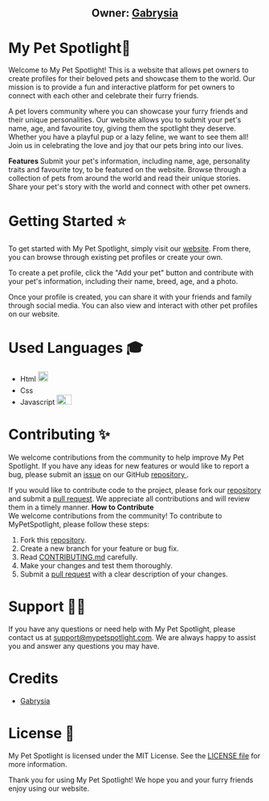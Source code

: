 
<h2 align="center"><b>Owner: <a href="https://github.com/gabrysia694">Gabrysia</a></b></h2>

# My Pet Spotlight💫

Welcome to My Pet Spotlight! This is a website that allows pet owners to create profiles for their beloved pets and showcase them to the world. Our mission is to provide a fun and interactive platform for pet owners to connect with each other and celebrate their furry friends.

A pet lovers community where you can showcase your furry friends and their unique personalities. 
Our website allows you to submit your pet's name, age, and favourite toy, giving them the spotlight they deserve. 
Whether you have a playful pup or a lazy feline, we want to see them all! Join us in celebrating the love and joy that our pets bring into our lives.

<strong> Features </strong>
Submit your pet's information, including name, age, personality traits and favourite toy, to be featured on the website.
Browse through a collection of pets from around the world and read their unique stories.
Share your pet's story with the world and connect with other pet owners.

# Getting Started ⭐

To get started with My Pet Spotlight, simply visit our <a href="https://mypetspotlight.netlify.app/">website<a/>. From there, you can browse through existing pet profiles or create your own. 

To create a pet profile, click the "Add your pet" button and contribute with your pet's information, including their name, breed, age, and a photo.

Once your profile is created, you can share it with your friends and family through social media. You can also view and interact with other pet profiles on our website.

# Used Languages 🎓

- Html <img src="https://encrypted-tbn0.gstatic.com/images?q=tbn:ANd9GcQpngGRjYX1ca7qAADU3K6eGLj7ShQE3L2otdzfryl_Y9Ht2QRoQKYQbsXd36XIxMbYOw0&usqp=CAU" width="20" height="20">
- Css <img src="https://upload.wikimedia.org/wikipedia/commons/thumb/d/d5/CSS3_logo_and_wordmark.svg/1200px-CSS3_logo_and_wordmark.svg.png" width="15" height="20">
- Javascript <img src="https://1000logos.net/wp-content/uploads/2020/09/JavaScript-Logo.png" width="30" height="20">

# Contributing ✨

We welcome contributions from the community to help improve My Pet Spotlight. If you have any ideas for new features or would like to report a bug, please submit an <a href="https://github.com/gabrysia694/MyPetSpotlight/issues">issue<a/> on our GitHub <a href="https://github.com/gabrysia694/MyPetSpotlight">repository <a/>. 

If you would like to contribute code to the project, please fork our <a href="https://github.com/gabrysia694/MyPetSpotlight">repository<a/> and submit a <a href="https://github.com/gabrysia694/MyPetSpotlight/pulls"> pull request<a/>. We appreciate all contributions and will review them in a timely manner.
<strong> How to Contribute </strong>
<br>
We welcome contributions from the community! To contribute to MyPetSpotlight, please follow these steps:
<ol>
  <li> Fork this <a href="https://github.com/gabrysia694/MyPetSpotlight">repository<a/>. </li>
  <li> Create a new branch for your feature or bug fix. </li>
  <li> Read <a href="https://github.com/gabrysia694/MyPetSpotlight/blob/main/CONTRIBUTING.md">CONTRIBUTING.md<a/> carefully. </li>
  <li> Make your changes and test them thoroughly. </li>
  <li> Submit a <a href="https://github.com/gabrysia694/MyPetSpotlight/pulls">pull request<a/> with a clear description of your changes. </li>
</ol>


# Support 👨‍💻

If you have any questions or need help with My Pet Spotlight, please contact us at support@mypetspotlight.com. We are always happy to assist you and answer any questions you may have.

# Credits

- [Gabrysia](https://github.com/gabrysia694)

# License 📝

My Pet Spotlight is licensed under the MIT License. See the <a href="https://github.com/gabrysia694/MyPetSpotlight/blob/main/LICENSE">LICENSE file<a/> for more information.

Thank you for using My Pet Spotlight! We hope you and your furry friends enjoy using our website.

